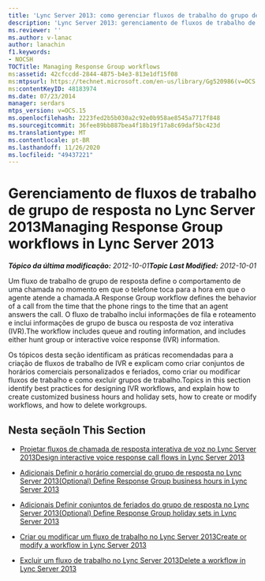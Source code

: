 ```yaml
---
title: 'Lync Server 2013: como gerenciar fluxos de trabalho do grupo de resposta'
description: 'Lync Server 2013: gerenciamento de fluxos de trabalho de grupo de resposta.'
ms.reviewer: ''
ms.author: v-lanac
author: lanachin
f1.keywords:
- NOCSH
TOCTitle: Managing Response Group workflows
ms:assetid: 42cfccdd-2844-4875-b4e3-813e1df15f08
ms:mtpsurl: https://technet.microsoft.com/en-us/library/Gg520986(v=OCS.15)
ms:contentKeyID: 48183974
ms.date: 07/23/2014
manager: serdars
mtps_version: v=OCS.15
ms.openlocfilehash: 2223fed2b5b030a2c92e0b958ae8545a7717f848
ms.sourcegitcommit: 36fee89bb887bea4f18b19f17a8c69daf5bc423d
ms.translationtype: MT
ms.contentlocale: pt-BR
ms.lasthandoff: 11/26/2020
ms.locfileid: "49437221"
---
```

# <a name="managing-response-group-workflows-in-lync-server-2013"></a><span data-ttu-id="4216d-103">Gerenciamento de fluxos de trabalho de grupo de resposta no Lync Server 2013</span><span class="sxs-lookup"><span data-stu-id="4216d-103">Managing Response Group workflows in Lync Server 2013</span></span>

<div data-xmlns="http://www.w3.org/1999/xhtml">

<div class="topic" data-xmlns="http://www.w3.org/1999/xhtml" data-msxsl="urn:schemas-microsoft-com:xslt" data-cs="https://msdn.microsoft.com/">

<div data-asp="https://msdn2.microsoft.com/asp">



</div>

<div id="mainSection">

<div id="mainBody"><span data-ttu-id="4216d-104">

<span> </span></span><span class="sxs-lookup"><span data-stu-id="4216d-104">

<span> </span></span></span>

<span data-ttu-id="4216d-105">_**Tópico da última modificação:** 2012-10-01_</span><span class="sxs-lookup"><span data-stu-id="4216d-105">_**Topic Last Modified:** 2012-10-01_</span></span>

<span data-ttu-id="4216d-106">Um fluxo de trabalho de grupo de resposta define o comportamento de uma chamada no momento em que o telefone toca para a hora em que o agente atende a chamada.</span><span class="sxs-lookup"><span data-stu-id="4216d-106">A Response Group workflow defines the behavior of a call from the time that the phone rings to the time that an agent answers the call.</span></span> <span data-ttu-id="4216d-107">O fluxo de trabalho inclui informações de fila e roteamento e inclui informações de grupo de busca ou resposta de voz interativa (IVR).</span><span class="sxs-lookup"><span data-stu-id="4216d-107">The workflow includes queue and routing information, and includes either hunt group or interactive voice response (IVR) information.</span></span>

<span data-ttu-id="4216d-108">Os tópicos desta seção identificam as práticas recomendadas para a criação de fluxos de trabalho de IVR e explicam como criar conjuntos de horários comerciais personalizados e feriados, como criar ou modificar fluxos de trabalho e como excluir grupos de trabalho.</span><span class="sxs-lookup"><span data-stu-id="4216d-108">Topics in this section identify best practices for designing IVR workflows, and explain how to create customized business hours and holiday sets, how to create or modify workflows, and how to delete workgroups.</span></span>

<div>

## <a name="in-this-section"></a><span data-ttu-id="4216d-109">Nesta seção</span><span class="sxs-lookup"><span data-stu-id="4216d-109">In This Section</span></span>

  - [<span data-ttu-id="4216d-110">Projetar fluxos de chamada de resposta interativa de voz no Lync Server 2013</span><span class="sxs-lookup"><span data-stu-id="4216d-110">Design interactive voice response call flows in Lync Server 2013</span></span>](lync-server-2013-design-interactive-voice-response-call-flows.md)

  - [<span data-ttu-id="4216d-111">Adicionais Definir o horário comercial do grupo de resposta no Lync Server 2013</span><span class="sxs-lookup"><span data-stu-id="4216d-111">(Optional) Define Response Group business hours in Lync Server 2013</span></span>](lync-server-2013-optional-define-response-group-business-hours.md)

  - [<span data-ttu-id="4216d-112">Adicionais Definir conjuntos de feriados do grupo de resposta no Lync Server 2013</span><span class="sxs-lookup"><span data-stu-id="4216d-112">(Optional) Define Response Group holiday sets in Lync Server 2013</span></span>](lync-server-2013-optional-define-response-group-holiday-sets.md)

  - [<span data-ttu-id="4216d-113">Criar ou modificar um fluxo de trabalho no Lync Server 2013</span><span class="sxs-lookup"><span data-stu-id="4216d-113">Create or modify a workflow in Lync Server 2013</span></span>](lync-server-2013-create-or-modify-a-workflow.md)

  - [<span data-ttu-id="4216d-114">Excluir um fluxo de trabalho no Lync Server 2013</span><span class="sxs-lookup"><span data-stu-id="4216d-114">Delete a workflow in Lync Server 2013</span></span>](lync-server-2013-delete-a-workflow.md)

<span data-ttu-id="4216d-115"></div>

</div>

<span> </span>

</div>

</div>

</span><span class="sxs-lookup"><span data-stu-id="4216d-115"></div>

</div>

<span> </span>

</div>

</div>

</span></span></div>

